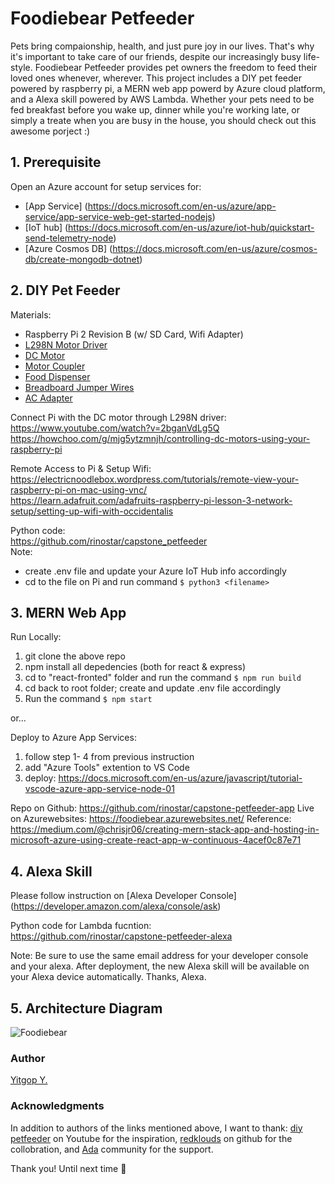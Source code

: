 # Foodiebear Petfeeder
Pets bring compaionship, health, and just pure joy in our lives. That's why it's important to take care of our friends, despite our increasingly busy life-style. Foodiebear Petfeeder provides pet owners the freedom to feed their loved ones whenever, wherever. This project includes a DIY pet feeder powered by raspberry pi, a MERN web app powerd by Azure cloud platform, and a Alexa skill powered by AWS Lambda. Whether your pets need to be fed breakfast before you wake up, dinner while you're working late, or simply a treate when you are busy in the house, you should check out this awesome porject :) 

## 1. Prerequisite
Open an Azure account for setup services for:
* [App Service] (https://docs.microsoft.com/en-us/azure/app-service/app-service-web-get-started-nodejs)
* [IoT hub] (https://docs.microsoft.com/en-us/azure/iot-hub/quickstart-send-telemetry-node)
* [Azure Cosmos DB] (https://docs.microsoft.com/en-us/azure/cosmos-db/create-mongodb-dotnet)

## 2. DIY Pet Feeder
Materials:
* Raspberry Pi 2 Revision B (w/ SD Card, Wifi Adapter)
* [L298N Motor Driver](https://www.amazon.com/Controller-H-Bridge-Stepper-Mega2560-Duemilanove/dp/B01BWLICV4/ref=sr_1_2_sspa?keywords=kuman+l298n+driver&qid=1579745184&sr=8-2-spons&psc=1&spLa=ZW5jcnlwdGVkUXVhbGlmaWVyPUE0Qk9EOTZKMVpTTkImZW5jcnlwdGVkSWQ9QTAzOTUyNzQyQlFGNTlMTkk5NzdFJmVuY3J5cHRlZEFkSWQ9QTA2MjkzNzI5TkpKSUpHNTVBUTEmd2lkZ2V0TmFtZT1zcF9hdGYmYWN0aW9uPWNsaWNrUmVkaXJlY3QmZG9Ob3RMb2dDbGljaz10cnVl)
* [DC Motor](https://www.amazon.com/gp/product/B00B1KXV3Q/ref=as_li_qf_asin_il_tl?ie=UTF8&tag=diypetfeeder-20&creative=9325&linkCode=as2&creativeASIN=B00B1KXV3Q&linkId=756daa6a2c6ccf261b6fed7343b18aa8)
* [Motor Coupler](https://www.amazon.com/a15102700ux1222-Aluminium-Coupling-Connector-Aluminum/dp/B019DCWGUW)
* [Food Dispenser](https://www.amazon.com/gp/product/B000NW5RRG/ref=as_li_qf_asin_il_tl?ie=UTF8&tag=diypetfeeder-20&creative=9325&linkCode=as2&creativeASIN=B000NW5RRG&linkId=7a9d90a3d771dbb2afa7379dab8f39fe)
* [Breadboard Jumper Wires](https://www.amazon.com/MCIGICM-Breadboard-Jumper-Wires-Female/dp/B07PLZC26F/ref=sr_1_5?keywords=mcigicm+breadboard+jumper+wires&qid=1579745144&sr=8-5)
* [AC Adapter](https://www.amazon.com/100-240V-Transformers-Switching-Applications-Connectors/dp/B077PW5JC3)

Connect Pi with the DC motor through L298N driver:
<br />https://www.youtube.com/watch?v=2bganVdLg5Q
<br />https://howchoo.com/g/mjg5ytzmnjh/controlling-dc-motors-using-your-raspberry-pi

Remote Access to Pi & Setup Wifi:
<br />https://electricnoodlebox.wordpress.com/tutorials/remote-view-your-raspberry-pi-on-mac-using-vnc/
<br />https://learn.adafruit.com/adafruits-raspberry-pi-lesson-3-network-setup/setting-up-wifi-with-occidentalis

Python code:
<br />https://github.com/rinostar/capstone_petfeeder
<br />Note:
* create .env file and update your Azure IoT Hub info accordingly
* cd to the file on Pi and run command `$ python3 <filename>`

## 3. MERN Web App
Run Locally:
1. git clone the above repo
2. npm install all depedencies (both for react & express)
3. cd to "react-fronted" folder and run the command `$ npm run build`
4. cd back to root folder; create and update .env file accordingly
5. Run the command `$ npm start`

or...

Deploy to Azure App Services:
1. follow step 1- 4 from previous instruction
2. add "Azure Tools" extention to VS Code
3. deploy: https://docs.microsoft.com/en-us/azure/javascript/tutorial-vscode-azure-app-service-node-01

Repo on Github: https://github.com/rinostar/capstone-petfeeder-app
Live on Azurewebsites: https://foodiebear.azurewebsites.net/
Reference: https://medium.com/@chrisjr06/creating-mern-stack-app-and-hosting-in-microsoft-azure-using-create-react-app-w-continuous-4acef0c87e71

## 4. Alexa Skill
Please follow instruction on [Alexa Developer Console] (https://developer.amazon.com/alexa/console/ask)

Python code for Lambda fucntion:
<br />https://github.com/rinostar/capstone-petfeeder-alexa

Note: Be sure to use the same email address for your developer console and your alexa. After deployment, the new Alexa skill will be available on your Alexa device automatically. Thanks, Alexa.

## 5. Architecture Diagram
![Foodiebear](https://user-images.githubusercontent.com/52188117/72955297-63148f00-3d93-11ea-8377-74b722fa7012.png)

### Author
[Yitgop Y.](https://www.linkedin.com/in/yitgopyyhxox/)

### Acknowledgments
In addition to authors of the links mentioned above, I want to thank: 
[diy petfeeder](https://www.youtube.com/channel/UCnDOhfA1Y8OODhTrmgLJAcg) on Youtube for the inspiration, [redklouds](https://github.com/redklouds) on github for the collobration, and [Ada](https://adadevelopersacademy.org/) community for the support.

Thank you! Until next time 🌟
